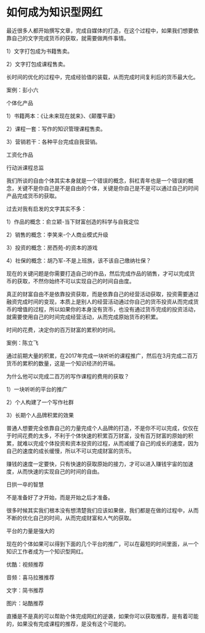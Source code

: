 # 如何成为知识型网红

最近很多人都开始撰写文章，完成自媒体的打造，在这个过程中，如果我们想要依靠自己的文字完成货币的获取，就需要做两件事情。

1）文字打包成为书籍售卖。

2）文字打包成课程售卖。

长时间的优化的过程中，完成经验值的装载，从而完成时间复利后的货币最大化。

案例：彭小六

个体化产品

1）书籍两本：《让未来现在就来》、《颠覆平庸》

2）课程一套：写作的知识管理课程售卖。

3）营销若干：各种平台完成自我营销。

工资化作品

行动派课程总监

我们所谈的自由个体其实本身就是一个错误的概念，斜杠青年也是一个错误的概念，关键不是你自己是不是自由的个体，关键是你自己是不是可以通过自己的时间产品完成货币的获取。

过去对我有启发的文字其实不多：

1）作品的概念：俞立颖-当下财富创造的科学与自我定位

2）销售的概念：李笑来-个人商业模式升级

3）投资的概念：房西苑-的资本的游戏

4）社保的概念：胡乃军-不是上班族，该不该自己缴纳社保？

现在的关键问题是你需要打造自己I的作品，然后完成作品的销售，才可以完成货币的获取，不然你始终不可以实现自己的时间自由度。

真正的财富自由不是依靠投资获取，而是依靠自己的经营活动获取，投资需要通过融资完成时间的变现，本质上是别人的经营活动通过你自己的货币投资从而完成货币的增值的过程，所以如果你的本身没有货币，也没有通过货币完成的投资活动，就需要使用自己的时间完成经营活动，从而完成原始货币的积累。

时间的花费，决定你的百万财富的累积的时间。

案例：陈立飞

通过前期大量的积累，在2017年完成一块听听的课程推广，然后在3月完成二百万货币的累积的数量，这是一个知识经济的开端。

为什么他可以完成二百万的写作课程的费用的获取？

1）一块听听的平台的推广

2）个人构建了一个写作社群

3）长期个人品牌积累的效果

普通人想要完全依靠自己的力量完成个人品牌的打造，不是你不可以完成，仅仅在于时间花费的太多，不利于个体快速的积累百万财富，没有百万财富的原始的积累，就难以完成个体投资和资本投资的过程，从而减缓了自己的成长的速度，因为自己的速度的成长缓慢，所以不可以完成财富的货币。

赚钱的速度一定要快，只有快速的获取原始的接力，才可以进入赚钱宇宙的加速度，从而快速的实现自己的时间的自由。

日拱一卒的智慧

不是准备好了才开始，而是开始之后才准备。

很多时候其实我们根本没有想清楚我们应该如果做，我们都是在做的过程中，从而不断的优化自己的时间，从而完成财富和人气的获取。

平台的力量是强大的

现在的个体如果可以得到下面的几个平台的推广，可以在最短的时间里面，从一个知识工作者成为一个知识型网红。

优酷：视频推荐

音频：喜马拉雅推荐

文字：简书推荐

图片：站酷推荐

直播是不是真的可以帮助个体完成网红的逆袭，如果你可以获取推荐，是有着可能的，如果没有完成课程的推荐，是没有这个可能的。
